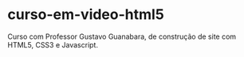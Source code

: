 # curso-em-video-html5
Curso com Professor Gustavo Guanabara, de construção de site com HTML5, CSS3 e Javascript.
